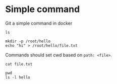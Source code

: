 <!--
setup:
  docker: docableContainer
-->

# Simple command

Git a simple command in docker

```bash|{type:'command'}
ls
```

```bash|{type:'command'}
mkdir -p /root/hello
echo "hi" > /root/hello/file.txt
```

Commands should set cwd based on `path: <file>`.

```bash|{type:'command', path: '/root/hello'}
cat file.txt
```

```bash|{type:'command', path: 'root'}
pwd
ls -l hello
```
